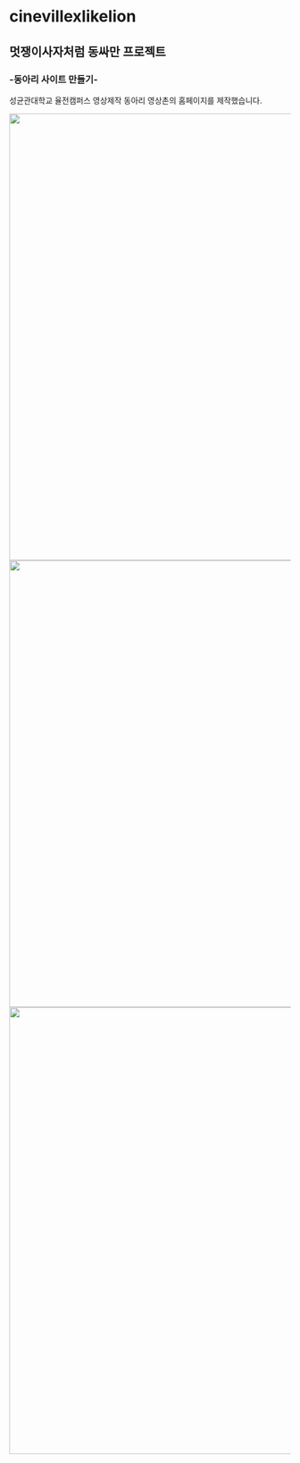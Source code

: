 # cinevillexlikelion

## 멋쟁이사자처럼 동싸만 프로젝트
### -동아리 사이트 만들기-

성균관대학교 율전캠퍼스 영상제작 동아리 영상촌의 홈페이지를 제작했습니다.

<img src="https://ifh.cc/g/ARH3ku.jpg" width="800px">
<img src="https://ifh.cc/g/ZyKKN3.jpgg" width="800px">
<img src="https://ifh.cc/g/BDsl2n.jpg" width="800px">
